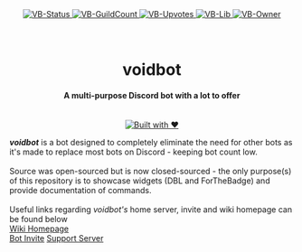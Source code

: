 <div align="center">
  <a href="https://discordbots.org/bot/395548989149413386">
    <img src="https://discordbots.org/api/widget/status/395548989149413386.svg" alt="VB-Status"/>
  </a>
  <a href="https://discordbots.org/bot/395548989149413386">
    <img src="https://discordbots.org/api/widget/servers/395548989149413386.svg" alt="VB-GuildCount"/>
  </a>
  <a href="https://discordbots.org/bot/395548989149413386">
    <img src="https://discordbots.org/api/widget/upvotes/395548989149413386.svg" alt="VB-Upvotes"/>
  </a>
  <a href="https://discordbots.org/bot/395548989149413386">
    <img src="https://discordbots.org/api/widget/lib/395548989149413386.svg" alt="VB-Lib"/>
  </a>
  <a href="https://discordbots.org/bot/395548989149413386">
    <img src="https://discordbots.org/api/widget/owner/395548989149413386.svg" alt="VB-Owner"/>
  </a>
</div>

<div align="center">
  <h1>
    <br>
    voidbot
    <br>
  </h1>
  <h4>A multi-purpose Discord bot with a lot to offer</h4>
  <p>
    <br>
    <a href="http://forthebadge.com/"><img src="http://forthebadge.com/images/badges/built-with-love.svg" alt="Built with ❤"></a>
  </p>
</div>

<b><i>voidbot</i></b> is a bot designed to completely eliminate the need for other bots as it's made to replace most bots on Discord - keeping bot count low.<br><br>
Source was open-sourced but is now closed-sourced - the only purpose(s) of this repository is to showcase widgets (DBL and ForTheBadge) and provide documentation of commands.<br><br>
Useful links regarding <i>voidbot's</i> home server, invite and wiki homepage can be found below<br>
[Wiki Homepage](https://github.com/ry0id/voidbot/wiki)<br>
[Bot Invite](https://discordapp.com/oauth2/authorize/?permissions=8&scope=bot&client_id=395548989149413386)
[Support Server](https://discord.gg/9Qu7aXe)
